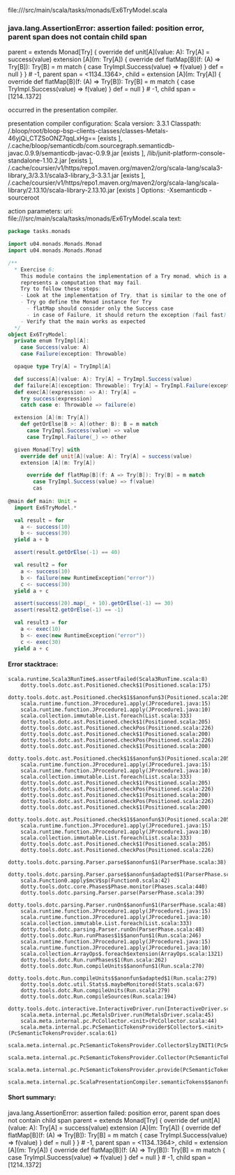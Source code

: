 file://<WORKSPACE>/src/main/scala/tasks/monads/Ex6TryModel.scala
### java.lang.AssertionError: assertion failed: position error, parent span does not contain child span
parent      =  extends Monad[Try] {
  override def unit[A](value: A): Try[A] = success(value)
  extension [A](m: Try[A])
    {
      override def flatMap[B](f: (A) => Try[B]): Try[B] =
        m match
          {
            case TryImpl.Success(value) =>
              f(value)
          }
      def <error> = null
    }
} # -1,
parent span = <1134..1364>,
child       = extension [A](m: Try[A])
  {
    override def flatMap[B](f: (A) => Try[B]): Try[B] =
      m match
        {
          case TryImpl.Success(value) =>
            f(value)
        }
    def <error> = null
  } # -1,
child span  = [1214..1372]

occurred in the presentation compiler.

presentation compiler configuration:
Scala version: 3.3.1
Classpath:
<WORKSPACE>/.bloop/root/bloop-bsp-clients-classes/classes-Metals-46yjQi_CTZSoONZ7qqLxHg== [exists ], <HOME>/.cache/bloop/semanticdb/com.sourcegraph.semanticdb-javac.0.9.9/semanticdb-javac-0.9.9.jar [exists ], <WORKSPACE>/lib/junit-platform-console-standalone-1.10.2.jar [exists ], <HOME>/.cache/coursier/v1/https/repo1.maven.org/maven2/org/scala-lang/scala3-library_3/3.3.1/scala3-library_3-3.3.1.jar [exists ], <HOME>/.cache/coursier/v1/https/repo1.maven.org/maven2/org/scala-lang/scala-library/2.13.10/scala-library-2.13.10.jar [exists ]
Options:
-Xsemanticdb -sourceroot <WORKSPACE>


action parameters:
uri: file://<WORKSPACE>/src/main/scala/tasks/monads/Ex6TryModel.scala
text:
```scala
package tasks.monads

import u04.monads.Monads.Monad
import u04.monads.Monads.Monad

/**
  * Exercise 6: 
    This module contains the implementation of a Try monad, which is a monad that 
    represents a computation that may fail. 
    Try to follow these steps:
    - Look at the implementation of Try, that is similar to the one of Optional
    - Try go define the Monad instance for Try
      - flatMap should consider only the Success case
      - in case of Failure, it should return the exception (fail fast)
    - Verify that the main works as expected
  */
object Ex6TryModel:
  private enum TryImpl[A]:
    case Success(value: A)
    case Failure(exception: Throwable)

  opaque type Try[A] = TryImpl[A]

  def success[A](value: A): Try[A] = TryImpl.Success(value)
  def failure[A](exception: Throwable): Try[A] = TryImpl.Failure(exception)
  def exec[A](expression: => A): Try[A] = 
    try success(expression)
    catch case e: Throwable => failure(e)

  extension [A](m: Try[A]) 
    def getOrElse[B >: A](other: B): B = m match
      case TryImpl.Success(value) => value
      case TryImpl.Failure(_) => other

  given Monad[Try] with
    override def unit[A](value: A): Try[A] = success(value)
    extension [A](m: Try[A]) 

      override def flatMap[B](f: A => Try[B]): Try[B] = m match
        case TryImpl.Success(value) => f(value)
        cas
      
@main def main: Unit = 
  import Ex6TryModel.*

  val result = for 
    a <- success(10)
    b <- success(30)
  yield a + b

  assert(result.getOrElse(-1) == 40)

  val result2 = for 
    a <- success(10)
    b <- failure(new RuntimeException("error"))
    c <- success(30)
  yield a + c

  assert(success(20).map(_ + 10).getOrElse(-1) == 30)
  assert(result2.getOrElse(-1) == -1)

  val result3 = for
    a <- exec(10)
    b <- exec(new RuntimeException("error"))
    c <- exec(30)
  yield a + c
```



#### Error stacktrace:

```
scala.runtime.Scala3RunTime$.assertFailed(Scala3RunTime.scala:8)
	dotty.tools.dotc.ast.Positioned.check$1(Positioned.scala:175)
	dotty.tools.dotc.ast.Positioned.check$1$$anonfun$3(Positioned.scala:205)
	scala.runtime.function.JProcedure1.apply(JProcedure1.java:15)
	scala.runtime.function.JProcedure1.apply(JProcedure1.java:10)
	scala.collection.immutable.List.foreach(List.scala:333)
	dotty.tools.dotc.ast.Positioned.check$1(Positioned.scala:205)
	dotty.tools.dotc.ast.Positioned.checkPos(Positioned.scala:226)
	dotty.tools.dotc.ast.Positioned.check$1(Positioned.scala:200)
	dotty.tools.dotc.ast.Positioned.checkPos(Positioned.scala:226)
	dotty.tools.dotc.ast.Positioned.check$1(Positioned.scala:200)
	dotty.tools.dotc.ast.Positioned.check$1$$anonfun$3(Positioned.scala:205)
	scala.runtime.function.JProcedure1.apply(JProcedure1.java:15)
	scala.runtime.function.JProcedure1.apply(JProcedure1.java:10)
	scala.collection.immutable.List.foreach(List.scala:333)
	dotty.tools.dotc.ast.Positioned.check$1(Positioned.scala:205)
	dotty.tools.dotc.ast.Positioned.checkPos(Positioned.scala:226)
	dotty.tools.dotc.ast.Positioned.check$1(Positioned.scala:200)
	dotty.tools.dotc.ast.Positioned.checkPos(Positioned.scala:226)
	dotty.tools.dotc.ast.Positioned.check$1(Positioned.scala:200)
	dotty.tools.dotc.ast.Positioned.check$1$$anonfun$3(Positioned.scala:205)
	scala.runtime.function.JProcedure1.apply(JProcedure1.java:15)
	scala.runtime.function.JProcedure1.apply(JProcedure1.java:10)
	scala.collection.immutable.List.foreach(List.scala:333)
	dotty.tools.dotc.ast.Positioned.check$1(Positioned.scala:205)
	dotty.tools.dotc.ast.Positioned.checkPos(Positioned.scala:226)
	dotty.tools.dotc.parsing.Parser.parse$$anonfun$1(ParserPhase.scala:38)
	dotty.tools.dotc.parsing.Parser.parse$$anonfun$adapted$1(ParserPhase.scala:39)
	scala.Function0.apply$mcV$sp(Function0.scala:42)
	dotty.tools.dotc.core.Phases$Phase.monitor(Phases.scala:440)
	dotty.tools.dotc.parsing.Parser.parse(ParserPhase.scala:39)
	dotty.tools.dotc.parsing.Parser.runOn$$anonfun$1(ParserPhase.scala:48)
	scala.runtime.function.JProcedure1.apply(JProcedure1.java:15)
	scala.runtime.function.JProcedure1.apply(JProcedure1.java:10)
	scala.collection.immutable.List.foreach(List.scala:333)
	dotty.tools.dotc.parsing.Parser.runOn(ParserPhase.scala:48)
	dotty.tools.dotc.Run.runPhases$1$$anonfun$1(Run.scala:246)
	scala.runtime.function.JProcedure1.apply(JProcedure1.java:15)
	scala.runtime.function.JProcedure1.apply(JProcedure1.java:10)
	scala.collection.ArrayOps$.foreach$extension(ArrayOps.scala:1321)
	dotty.tools.dotc.Run.runPhases$1(Run.scala:262)
	dotty.tools.dotc.Run.compileUnits$$anonfun$1(Run.scala:270)
	dotty.tools.dotc.Run.compileUnits$$anonfun$adapted$1(Run.scala:279)
	dotty.tools.dotc.util.Stats$.maybeMonitored(Stats.scala:67)
	dotty.tools.dotc.Run.compileUnits(Run.scala:279)
	dotty.tools.dotc.Run.compileSources(Run.scala:194)
	dotty.tools.dotc.interactive.InteractiveDriver.run(InteractiveDriver.scala:165)
	scala.meta.internal.pc.MetalsDriver.run(MetalsDriver.scala:45)
	scala.meta.internal.pc.PcCollector.<init>(PcCollector.scala:44)
	scala.meta.internal.pc.PcSemanticTokensProvider$Collector$.<init>(PcSemanticTokensProvider.scala:61)
	scala.meta.internal.pc.PcSemanticTokensProvider.Collector$lzyINIT1(PcSemanticTokensProvider.scala:61)
	scala.meta.internal.pc.PcSemanticTokensProvider.Collector(PcSemanticTokensProvider.scala:61)
	scala.meta.internal.pc.PcSemanticTokensProvider.provide(PcSemanticTokensProvider.scala:90)
	scala.meta.internal.pc.ScalaPresentationCompiler.semanticTokens$$anonfun$1(ScalaPresentationCompiler.scala:109)
```
#### Short summary: 

java.lang.AssertionError: assertion failed: position error, parent span does not contain child span
parent      =  extends Monad[Try] {
  override def unit[A](value: A): Try[A] = success(value)
  extension [A](m: Try[A])
    {
      override def flatMap[B](f: (A) => Try[B]): Try[B] =
        m match
          {
            case TryImpl.Success(value) =>
              f(value)
          }
      def <error> = null
    }
} # -1,
parent span = <1134..1364>,
child       = extension [A](m: Try[A])
  {
    override def flatMap[B](f: (A) => Try[B]): Try[B] =
      m match
        {
          case TryImpl.Success(value) =>
            f(value)
        }
    def <error> = null
  } # -1,
child span  = [1214..1372]